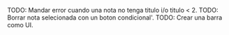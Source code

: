TODO: Mandar error cuando una nota no tenga titulo i/o titulo < 2.
TODO: Borrar nota selecionada con un boton condicional'.
TODO: Crear una barra como UI.